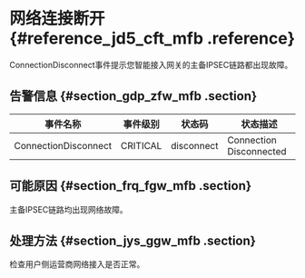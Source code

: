 # 网络连接断开 {#reference_jd5_cft_mfb .reference}

ConnectionDisconnect事件提示您智能接入网关的主备IPSEC链路都出现故障。

## 告警信息 {#section_gdp_zfw_mfb .section}

|事件名称|事件级别|状态码|状态描述|
|----|----|---|----|
|ConnectionDisconnect|CRITICAL|disconnect|Connection Disconnected|

## 可能原因 {#section_frq_fgw_mfb .section}

主备IPSEC链路均出现网络故障。

## 处理方法 {#section_jys_ggw_mfb .section}

检查用户侧运营商网络接入是否正常。

